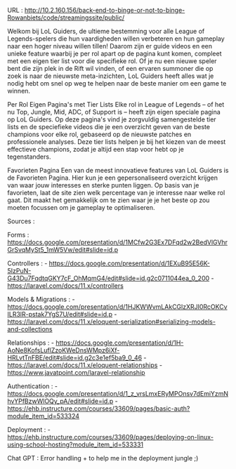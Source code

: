 URL : http://10.2.160.156/back-end-to-binge-or-not-to-binge-Rowanbiets/code/streamingssite/public/

Welkom bij LoL Guiders, de ultieme bestemming voor alle League of Legends-spelers die hun vaardigheden willen verbeteren en hun gameplay naar een hoger niveau willen tillen! Daarom zijn er guide videos en een unieke feature waarbij je per rol apart op de pagina kunt komen, compleet met een eigen tier list voor die specifieke rol. Of je nu een nieuwe speler bent die zijn plek in de Rift wil vinden, of een ervaren summoner die op zoek is naar de nieuwste meta-inzichten, LoL Guiders heeft alles wat je nodig hebt om snel op weg te helpen naar de beste manier om een game te winnen.

Per Rol Eigen Pagina's met Tier Lists
Elke rol in League of Legends – of het nu Top, Jungle, Mid, ADC, of Support is – heeft zijn eigen speciale pagina op LoL Guiders. Op deze pagina's vind je zorgvuldig samengestelde tier lists en de speciefieke videos die je een overzicht geven van de beste champions voor elke rol, gebaseerd op de nieuwste patches en professionele analyses. Deze tier lists helpen je bij het kiezen van de meest effectieve champions, zodat je altijd een stap voor hebt op je tegenstanders.

Favorieten Pagina
Een van de meest innovatieve features van LoL Guiders is de Favorieten Pagina. Hier kun je een gepersonaliseerd overzicht krijgen van waar jouw interesses en sterke punten liggen. Op basis van je favorieten, laat de site zien welk percentage van je interesse naar welke rol gaat. Dit maakt het gemakkelijk om te zien waar je je het beste op zou moeten focussen om je gameplay te optimaliseren.


Sources : 

Forms : https://docs.google.com/presentation/d/1MCfw2G3Ex7DFqd2w2BedVlGVhrGrSvqMySt5_1mW5Vw/edit#slide=id.p

Controllers : - https://docs.google.com/presentation/d/1EXuB95E56K-5IzPuN-G43Du7FqdtqGKY7cF_OhMqmG4/edit#slide=id.g2c0711044ea_0_200
              - https://laravel.com/docs/11.x/controllers

Models & Migrations : - https://docs.google.com/presentation/d/1HJKWWvmLAkCGlzXRJI0RcOKCvILR3lR-pstak7YgS7U/edit#slide=id.p
                      - https://laravel.com/docs/11.x/eloquent-serialization#serializing-models-and-collections

Relationships : - https://docs.google.com/presentation/d/1H-AoNe8KofsLuflZzoKWeDnsWMpz6iXf-HRLvtTnFBE/edit#slide=id.g2c3e1ef5ba9_0_46
                - https://laravel.com/docs/11.x/eloquent-relationships
                - https://www.javatpoint.com/laravel-relationship

Authentication : - https://docs.google.com/presentation/d/1_z_vrsLmxERyMPOnsv7dEmiYzmNhvYPfBzwWlOQy_pA/edit#slide=id.p
                 - https://ehb.instructure.com/courses/33609/pages/basic-auth?module_item_id=533324

Deployment : - https://ehb.instructure.com/courses/33609/pages/deploying-on-linux-using-school-hosting?module_item_id=533331

Chat GPT : Error handling + to help me in the deployment jungle ;)
